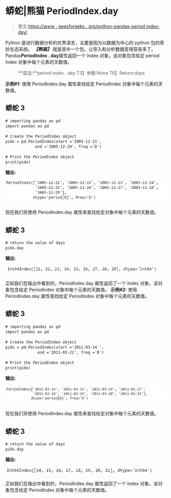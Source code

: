 # 蟒蛇|熊猫 PeriodIndex.day

> 原文:[https://www . geesforgeks . org/python-pandas-period index-day/](https://www.geeksforgeeks.org/python-pandas-periodindex-day/)

Python 是进行数据分析的优秀语言，主要是因为以数据为中心的 python 包的奇妙生态系统。 ***【熊猫】*** 就是其中一个包，让导入和分析数据变得容易多了。
Pandas**PeriodIndex . day**属性返回一个 Index 对象，该对象包含给定 period Index 对象中每个元素的天数值。

> **语法:**period index . day
> T3】参数:None
> T6】Return:days

**示例#1:** 使用 PeriodIndex.day 属性查找给定 PeriodIndex 对象中每个元素的天数值。

## 蟒蛇 3

```
# importing pandas as pd
import pandas as pd

# Create the PeriodIndex object
pidx = pd.PeriodIndex(start ='2005-12-21',
             end ='2005-12-29', freq ='D')

# Print the PeriodIndex object
print(pidx)
```

**输出:**

![](img/6fc69b6619a8ec8017757a90de497b6c.png)

现在我们将使用 PeriodIndex.day 属性来查找给定对象中每个元素的天数值。

## 蟒蛇 3

```
# return the value of days
pidx.day
```

**输出:**

![](img/bedfd2c01e4fd370bd3ba9ec206a8318.png)

正如我们在输出中看到的，PeriodIndex.day 属性返回了一个 Index 对象，该对象包含给定 PeriodIndex 对象中每个元素的天数值。
**示例#2:** 使用 PeriodIndex.day 属性查找给定 PeriodIndex 对象中每个元素的天数值。

## 蟒蛇 3

```
# importing pandas as pd
import pandas as pd

# Create the PeriodIndex object
pidx = pd.PeriodIndex(start ='2011-03-14 ',
              end ='2011-03-21', freq ='D')

# Print the PeriodIndex object
print(pidx)
```

**输出:**

![](img/f985d87b118964afe248966d74311800.png)

现在我们将使用 PeriodIndex.day 属性来查找给定对象中每个元素的天数值。

## 蟒蛇 3

```
# return the value of days
pidx.day
```

**输出:**

![](img/d1bc95f4f1a5e49f699a6ae97db5456a.png)

正如我们在输出中看到的，PeriodIndex.day 属性返回了一个 Index 对象，该对象包含给定 PeriodIndex 对象中每个元素的天数值。